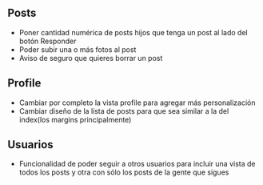 ## Posts
- Poner cantidad numérica de posts hijos que tenga un post al lado 
del botón Responder
- Poder subir una o más fotos al post
- Aviso de seguro que quieres borrar un post

## Profile
- Cambiar por completo la vista profile para agregar más personalización
- Cambiar diseño de la lista de posts para que sea similar a la del
index(los margins principalmente) 

## Usuarios
- Funcionalidad de poder seguir a otros usuarios para incluir una 
vista de todos los posts y otra con sólo los posts de la gente que sigues
